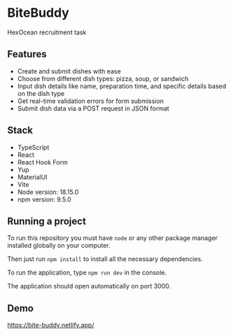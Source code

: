# BiteBuddy
HexOcean recruitment task

## Features

- Create and submit dishes with ease
- Choose from different dish types: pizza, soup, or sandwich
- Input dish details like name, preparation time, and specific details based on the dish type
- Get real-time validation errors for form submission
- Submit dish data via a POST request in JSON format

## Stack

- TypeScript
- React
- React Hook Form
- Yup
- MaterialUI
- Vite
- Node version: 18.15.0
- npm version: 9.5.0

## Running a project

To run this repository you must have `node` or any other package manager installed globally on your computer.

Then just run `npm install` to install all the necessary dependencies.

To run the application, type `npm run dev` in the console.

The application should open automatically on port 3000.

## Demo

https://bite-buddy.netlify.app/
